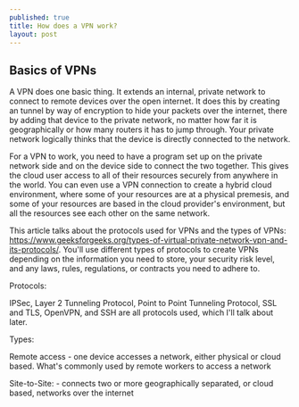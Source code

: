 ```yaml
---
published: true
title: How does a VPN work?
layout: post
---
```

## Basics of VPNs

A VPN does one basic thing. It extends an internal, private network to connect to remote devices over the open internet. It does this by creating an tunnel by way of encryption to hide your packets over the internet, there by adding that device to the private network, no matter how far it is geographically or how many routers it has to jump through. Your private network logically thinks that the device is directly connected to the network. 

For a VPN to work, you need to have a program set up on the private network side and on the device side to connect the two together. This gives the cloud user access to all of their resources securely from anywhere in the world. You can even use a VPN connection to create a hybrid cloud environment, where some of your resources are at a physical premesis, and some of your resources are based in the cloud provider's environment, but all the resources see each other on the same network.

This article talks about the protocols used for VPNs and the types of VPNs: https://www.geeksforgeeks.org/types-of-virtual-private-network-vpn-and-its-protocols/. You'll use different types of protocols to create VPNs depending on the information you need to store, your security risk level, and any laws, rules, regulations, or contracts you need to adhere to.

Protocols: 

IPSec, Layer 2 Tunneling Protocol, Point to Point Tunneling Protocol, SSL and TLS, OpenVPN, and SSH are all protocols used, which I'll talk about later.  

Types: 

Remote access - one device accesses a network, either physical or cloud based. What's commonly used by remote workers to access a network 

Site-to-Site: - connects two or more geographically separated, or cloud based, networks over the internet

